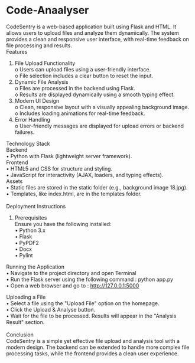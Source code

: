 # Code-Anaalyser
CodeSentry is a web-based application built using Flask and HTML. It allows users to upload files and analyze them dynamically. The system provides a clean and responsive user interface, with real-time feedback on file processing and results.<br>
Features
1.	File Upload Functionality<br>
o	Users can upload files using a user-friendly interface.<br>
o	File selection includes a clear button to reset the input.<br>
2.	Dynamic File Analysis<br>
o	Files are processed in the backend using Flask.<br>
o	Results are displayed dynamically using a smooth typing effect.<br>
3.	Modern UI Design<br>
o	Clean, responsive layout with a visually appealing background image.<br>
o	Includes loading animations for real-time feedback.<br>
4.	Error Handling<br>
o	User-friendly messages are displayed for upload errors or backend failures.<br>


Technology Stack<br>
Backend<br>
•	Python with Flask (lightweight server framework).<br>
Frontend<br>
•	HTML5 and CSS for structure and styling.<br>
•	JavaScript for interactivity (AJAX, loaders, and typing effects).<br>
Assets<br>
•	Static files are stored in the static folder (e.g., background image 18.jpg).<br>
•	Templates, like index.html, are in the templates folder.<br>
<br>
Deployment Instructions <br>
1. Prerequisites<br>
Ensure you have the following installed:<br>
•	Python 3.x<br>
•	Flask<br>
•	PyPDF2<br>
•	Docx<br>
•	Pylint<br>

Running the Application<br>
•	Navigate to the project directory and open Terminal<br>
•	Run the Flask server using the following command : python app.py<br>
•	Open a web browser and go to : http://127.0.0.1:5000<br>

Uploading a File<br>
•	Select a file using the "Upload File" option on the homepage.<br>
•	Click the Upload & Analyse button.<br>
•	Wait for the file to be processed. Results will appear in the "Analysis Result" section.<br>
<br>
Conclusion<br>
CodeSentry is a simple yet effective file upload and analysis tool with a modern design. The backend can be extended to handle more complex file processing tasks, while the frontend provides a clean user experience.



